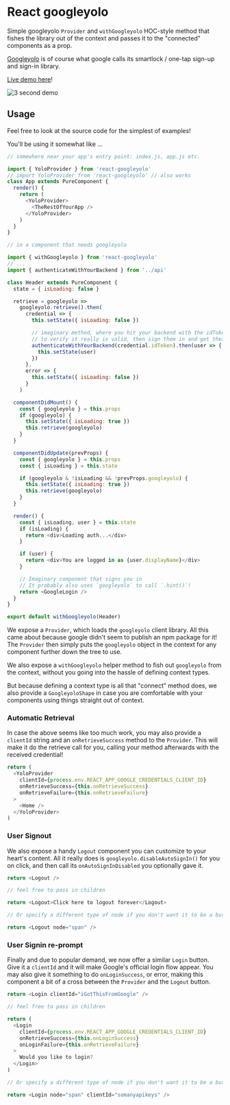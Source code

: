 # React googleyolo

Simple googleyolo `Provider` and `withGoogleyolo` HOC-style method that fishes the library out of the context and passes it to the "connected" components as a prop.

[Googleyolo] is of course what google calls its smartlock / one-tap sign-up and sign-in library.

[Live demo here]!

![3 second demo][demo]

## Usage

Feel free to look at the source code for the simplest of examples!

You'll be using it somewhat like ...

```js
// somewhere near your app's entry point: index.js, app.js etc.

import { YoloProvider } from 'react-googleyolo'
// import YoloProvider from 'react-googleyolo' // also works
class App extends PureComponent {
  render() {
    return (
      <YoloProvider>
        <TheRestOfYourApp />
      </YoloProvider>
    )
  }
}
```

```js
// in a component that needs googleyolo

import { withGoogleyolo } from 'react-googleyolo'
// ...
import { authenticateWithYourBackend } from '../api'

class Header extends PureComponent {
  state = { isLoading: false }

  retrieve = googleyolo =>
    googleyolo.retrieve().then(
      credential => {
        this.setState({ isLoading: false })

        // imaginary method, where you hit your backend with the idToken
        // to verify it really is valid, then sign them in and get their User object back
        authenticateWithYourBackend(credential.idToken).then(user => {
          this.setState(user)
        })
      },
      error => {
        this.setState({ isLoading: false })
      }
    )

  componentDidMount() {
    const { googleyolo } = this.props
    if (googleyolo) {
      this.setState({ isLoading: true })
      this.retrieve(googleyolo)
    }
  }

  componentDidUpdate(prevProps) {
    const { googleyolo } = this.props
    const { isLoading } = this.state

    if (googleyolo & !isLoading && !prevProps.googleyolo) {
      this.setState({ isLoading: true })
      this.retrieve(googleyolo)
    }
  }

  render() {
    const { isLoading, user } = this.state
    if (isLoading) {
      return <div>Loading auth...</div>
    }

    if (user) {
      return <div>You are logged in as {user.displayName}</div>
    }

    // Imaginary component that signs you in
    // It probably also uses `googleyolo` to call `.hint()`!
    return <GoogleLogin />
  }
}

export default withGoogleyolo(Header)
```

We expose a `Provider`, which loads the `googleyolo` client library. All this came about because google didn't seem to publish an npm package for it! The `Provider` then simply puts the `googleyolo` object in the context for any component further down the tree to use.

We also expose a `withGoogleyolo` helper method to fish out `googleyolo` from the context, without you going into the hassle of defining context types.

But because defining a context type is all that "connect" method does, we also provide a `GoogleyoloShape` in case you are comfortable with your components using things straight out of context.

### Automatic Retrieval

In case the above seems like too much work, you may also provide a `clientId` string and an `onRetrieveSuccess` method to the `Provider`. This will make it do the retrieve call for you, calling your method afterwards with the received credential!

```js
return (
  <YoloProvider
    clientId={process.env.REACT_APP_GOOGLE_CREDENTIALS_CLIENT_ID}
    onRetrieveSuccess={this.onRetrieveSuccess}
    onRetrieveFailure={this.onRetrieveFailure}
  >
    <Home />
  </YoloProvider>
)
```

### User Signout

We also expose a handy `Logout` component you can customize to your heart's content. All it really does is `googleyolo.disableAutoSignIn()` for you on click, and then call its `onAutoSignInDisabled` you optionally gave it.

```js
return <Logout />

// feel free to pass in children

return <Logout>Click here to logout forever</Logout>

// Or specify a different type of node if you don't want it to be a button

return <Logout node="span" />
```

### User Signin re-prompt

Finally and due to popular demand, we now offer a similar `Login` button. Give it a `clientId` and it will make Google's official login flow appear. You may also give it something to do `onLoginSuccess`, or error, making this component a bit of a cross between the `Provider` and the `Logout` button.

```js
return <Login clientId="iGotThisFromGoogle" />

// feel free to pass in children

return (
  <Login
    clientId={process.env.REACT_APP_GOOGLE_CREDENTIALS_CLIENT_ID}
    onRetrieveSuccess={this.onLoginSuccess}
    onLoginFailure={this.onRetrieveFailure}
  >
    Would you like to login?
  </Login>
)

// Or specify a different type of node if you don't want it to be a button

return <Login node="span" clientId="somanyapikeys" />
```

[live demo here]: https://react-googleyolo.netlify.com/ 'Automatically deploys on pushes on master'
[demo]: https://media.giphy.com/media/paM2Qm42krXGyB7RJs/giphy.gif 'https://react-googleyolo.netlify.com/'
[googleyolo]: https://developers.google.com/identity/one-tap/web/get-started 'I can only assume it stands for You Only Login Once'
